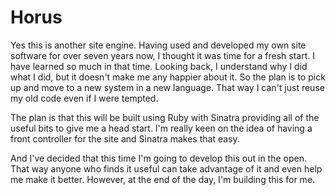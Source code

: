 # Horus #

Yes this is another site engine. Having used and developed my own site software for over seven years now, I thought it was time for a fresh start. I have learned so much in that time. Looking back, I understand why I did what I did, but it doesn't make me any happier about it. So the plan is to pick up and move to a new system in a new language. That way I can't just reuse my old code even if I were tempted.

The plan is that this will be built using Ruby with Sinatra providing all of the useful bits to give me a head start. I'm really keen on the idea of having a front controller for the site and Sinatra makes that easy.

And I've decided that this time I'm going to develop this out in the open. That way anyone who finds it useful can take advantage of it and even help me make it better. However, at the end of the day, I'm building this for me.